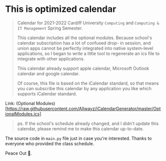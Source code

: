 # This is optimized calendar

> Calendar for 2021-2022 Cardiff University `Computing` and `Computing & IT Management` Spring Semester.
> 
> This calendar includes all the optional modules. Because school's calendar subscription has a lot of confused drop- in session, 
> and union apps cannot be perfectly integrated into native system-level applications, so I began to write a little tool to regenerate 
> an ics file to integrate with other applications.
> 
> This calendar already support apple calendar, Microsoft Outlook calendar and google calendar.
> 
> Of course, this file is based on the iCalendar standard, so that means you can subscribe this calendar by any application you like which supports iCalendar standard.
>

Link: (Optional Modules)[https://raw.githubusercontent.com/Allwayz/iCalendarGenerator/master/OptionalModules.ics]

> ps. If the school's schedule already changed, and I didn't update this calendar, please remind me to make this calendar up-to-date.


The source code in `main.py` file just in case you're interested.
Thanks to everyone who provided the class schedule.

Peace Out 👊.
